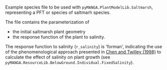 Example species file to be used with ``pyMANGA.PlantModelLib.Saltmarsh``, representing a PFT or species of saltmarh species.

The file contains the parameterization of 
- the initial saltmarsh plant geometry
- the response function of the plant to salinity.

The response function to salinity (``r_salinity``) is 'forman', indicating the use of the phenomenological approach presented in <a href="https://doi.org/10.1046/j.1365-2745.1998.00233.x" target="_blank">Chen and Twilley (1998)</a>  to calculate the effect of salinity on plant growth (see `pyMANGA.ResourceLib.BelowGround.Individual.FixedSalinity`).
